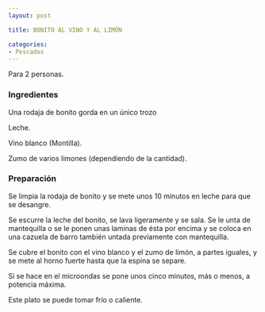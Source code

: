 ```yaml
---
layout: post

title: BONITO AL VINO Y AL LIMÓN

categories:
- Pescados
---
```

Para 2 personas.

<h3>Ingredientes</h3>

Una rodaja de bonito gorda en un único trozo

Leche.

Vino blanco (Montilla).

Zumo de varios limones (dependiendo de la cantidad).

<h3>Preparación</h3>

Se limpia la rodaja de bonito y se mete unos 10 minutos en leche para que se desangre.

Se escurre la leche del bonito, se lava ligeramente y se sala. Se le unta de mantequilla o se le ponen unas laminas de ésta por encima y se coloca en una cazuela de barro también untada previamente con mantequilla.

Se cubre el bonito con el vino blanco y el zumo de limón, a partes iguales, y se mete al horno fuerte hasta que la espina se separe.

Si se hace en el microondas se pone unos cinco minutos, más o menos, a potencia máxima.

Este plato se puede tomar frío o caliente.